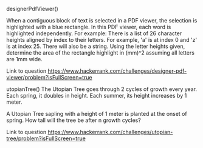 designerPdfViewer()

When a contiguous block of text is selected in a PDF viewer, the selection is highlighted with a blue rectangle. In this PDF viewer, each word is highlighted independently. For example:
There is a list of 26 character heights aligned by index to their letters. For example, 'a' is at index 0 and 'z' is at index 25. There will also be a string. Using the letter heights given, determine the area of the rectangle highlight in (mm)^2 assuming all letters are 1mm wide.

Link to question https://www.hackerrank.com/challenges/designer-pdf-viewer/problem?isFullScreen=true

utopianTree()
The Utopian Tree goes through 2 cycles of growth every year. Each spring, it doubles in height. Each summer, its height increases by 1 meter.

A Utopian Tree sapling with a height of 1 meter is planted at the onset of spring. How tall will the tree be after n growth cycles?

Link to question https://www.hackerrank.com/challenges/utopian-tree/problem?isFullScreen=true